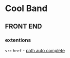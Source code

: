 # Cool Band

## FRONT END

### extentions

`src` `href` - [path auto complete](https://marketplace.visualstudio.com/items?itemName=christian-kohler.path-intellisense)
